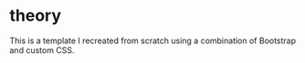 # theory
This is a template I recreated from scratch using a combination of Bootstrap and custom CSS.
